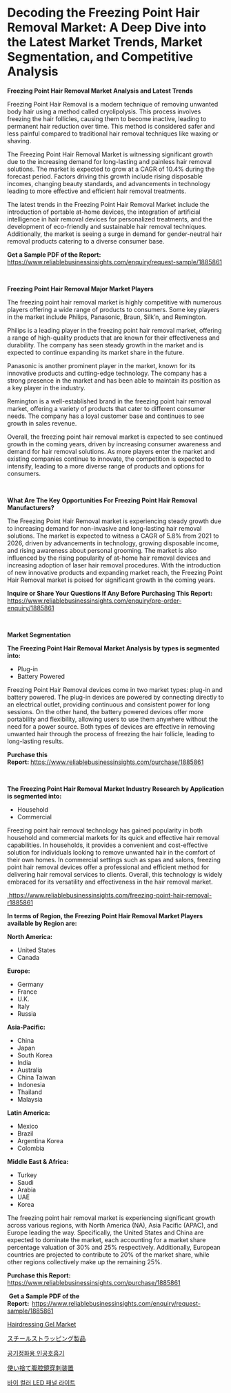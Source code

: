 <p><h1>Decoding the Freezing Point Hair Removal Market: A Deep Dive into the Latest Market Trends, Market Segmentation, and Competitive Analysis</h1></p><p><strong>Freezing Point Hair Removal Market Analysis and Latest Trends</strong></p>
<p><p>Freezing Point Hair Removal is a modern technique of removing unwanted body hair using a method called cryolipolysis. This process involves freezing the hair follicles, causing them to become inactive, leading to permanent hair reduction over time. This method is considered safer and less painful compared to traditional hair removal techniques like waxing or shaving.</p><p>The Freezing Point Hair Removal Market is witnessing significant growth due to the increasing demand for long-lasting and painless hair removal solutions. The market is expected to grow at a CAGR of 10.4% during the forecast period. Factors driving this growth include rising disposable incomes, changing beauty standards, and advancements in technology leading to more effective and efficient hair removal treatments.</p><p>The latest trends in the Freezing Point Hair Removal Market include the introduction of portable at-home devices, the integration of artificial intelligence in hair removal devices for personalized treatments, and the development of eco-friendly and sustainable hair removal techniques. Additionally, the market is seeing a surge in demand for gender-neutral hair removal products catering to a diverse consumer base.</p></p>
<p><strong>Get a Sample PDF of the Report:&nbsp;</strong> <a href="https://www.reliablebusinessinsights.com/enquiry/request-sample/1885861">https://www.reliablebusinessinsights.com/enquiry/request-sample/1885861</a></p>
<p>&nbsp;</p>
<p><strong>Freezing Point Hair Removal Major Market Players</strong></p>
<p><p>The freezing point hair removal market is highly competitive with numerous players offering a wide range of products to consumers. Some key players in the market include Philips, Panasonic, Braun, Silk’n, and Remington.</p><p>Philips is a leading player in the freezing point hair removal market, offering a range of high-quality products that are known for their effectiveness and durability. The company has seen steady growth in the market and is expected to continue expanding its market share in the future.</p><p>Panasonic is another prominent player in the market, known for its innovative products and cutting-edge technology. The company has a strong presence in the market and has been able to maintain its position as a key player in the industry.</p><p>Remington is a well-established brand in the freezing point hair removal market, offering a variety of products that cater to different consumer needs. The company has a loyal customer base and continues to see growth in sales revenue.</p><p>Overall, the freezing point hair removal market is expected to see continued growth in the coming years, driven by increasing consumer awareness and demand for hair removal solutions. As more players enter the market and existing companies continue to innovate, the competition is expected to intensify, leading to a more diverse range of products and options for consumers.</p></p>
<p>&nbsp;</p>
<p><strong>What Are The Key Opportunities For Freezing Point Hair Removal Manufacturers?</strong></p>
<p><p>The Freezing Point Hair Removal market is experiencing steady growth due to increasing demand for non-invasive and long-lasting hair removal solutions. The market is expected to witness a CAGR of 5.8% from 2021 to 2026, driven by advancements in technology, growing disposable income, and rising awareness about personal grooming. The market is also influenced by the rising popularity of at-home hair removal devices and increasing adoption of laser hair removal procedures. With the introduction of new innovative products and expanding market reach, the Freezing Point Hair Removal market is poised for significant growth in the coming years.</p></p>
<p><strong>Inquire or Share Your Questions If Any Before Purchasing This Report:</strong> <a href="https://www.reliablebusinessinsights.com/enquiry/pre-order-enquiry/1885861">https://www.reliablebusinessinsights.com/enquiry/pre-order-enquiry/1885861</a></p>
<p>&nbsp;</p>
<p><strong>Market Segmentation</strong></p>
<p><strong>The Freezing Point Hair Removal Market Analysis by types is segmented into:</strong></p>
<p><ul><li>Plug-in</li><li>Battery Powered</li></ul></p>
<p><p>Freezing Point Hair Removal devices come in two market types: plug-in and battery powered. The plug-in devices are powered by connecting directly to an electrical outlet, providing continuous and consistent power for long sessions. On the other hand, the battery powered devices offer more portability and flexibility, allowing users to use them anywhere without the need for a power source. Both types of devices are effective in removing unwanted hair through the process of freezing the hair follicle, leading to long-lasting results.</p></p>
<p><strong>Purchase this Report:&nbsp;</strong><a href="https://www.reliablebusinessinsights.com/purchase/1885861">https://www.reliablebusinessinsights.com/purchase/1885861</a></p>
<p>&nbsp;</p>
<p><strong>The Freezing Point Hair Removal Market Industry Research by Application is segmented into:</strong></p>
<p><ul><li>Household</li><li>Commercial</li></ul></p>
<p><p>Freezing point hair removal technology has gained popularity in both household and commercial markets for its quick and effective hair removal capabilities. In households, it provides a convenient and cost-effective solution for individuals looking to remove unwanted hair in the comfort of their own homes. In commercial settings such as spas and salons, freezing point hair removal devices offer a professional and efficient method for delivering hair removal services to clients. Overall, this technology is widely embraced for its versatility and effectiveness in the hair removal market.</p></p>
<p><a href="https://www.reliablebusinessinsights.com/freezing-point-hair-removal-r1885861">&nbsp;https://www.reliablebusinessinsights.com/freezing-point-hair-removal-r1885861</a></p>
<p><strong>In terms of Region, the Freezing Point Hair Removal Market Players available by Region are:</strong></p>
<p>
    <p> <strong> North America: </strong>
        <ul>
            <li>United States</li>
            <li>Canada</li>
        </ul>
        </p> 
    <p> <strong> Europe: </strong>
        <ul>
            <li>Germany</li>
            <li>France</li>
            <li>U.K.</li>
            <li>Italy</li>
            <li>Russia</li>
        </ul>
        </p> 
    <p> <strong> Asia-Pacific: </strong>
        <ul>
            <li>China</li>
            <li>Japan</li>
            <li>South Korea</li>
            <li>India</li>
            <li>Australia</li>
            <li>China Taiwan</li>
            <li>Indonesia</li>
            <li>Thailand</li>
            <li>Malaysia</li>
        </ul>
        </p> 
    <p> <strong> Latin America: </strong>
        <ul>
            <li>Mexico</li>
            <li>Brazil</li>
            <li>Argentina Korea</li>
            <li>Colombia</li>
        </ul>
        </p> 
    <p> <strong> Middle East & Africa: </strong>
        <ul>
            <li>Turkey</li>
            <li>Saudi</li>
            <li>Arabia</li>
            <li>UAE</li>
            <li>Korea</li>
        </ul>
    </p>
    </p>
<p><p>The freezing point hair removal market is experiencing significant growth across various regions, with North America (NA), Asia Pacific (APAC), and Europe leading the way. Specifically, the United States and China are expected to dominate the market, each accounting for a market share percentage valuation of 30% and 25% respectively. Additionally, European countries are projected to contribute to 20% of the market share, while other regions collectively make up the remaining 25%.</p></p>
<p><strong>Purchase this Report: </strong><a href="https://www.reliablebusinessinsights.com/purchase/1885861">https://www.reliablebusinessinsights.com/purchase/1885861</a></p>
<p>&nbsp;<strong>Get a Sample PDF of the Report:&nbsp;&nbsp;</strong><a href="https://www.reliablebusinessinsights.com/enquiry/request-sample/1885861">https://www.reliablebusinessinsights.com/enquiry/request-sample/1885861</a></p>
<p><strong></strong></p>
<p><p><a href="https://github.com/airdrophunter675/Market-Research-Report-List-1/blob/main/hairdressing-gel-market.md">Hairdressing Gel Market</a></p><p><a href="https://medium.com/@carmenfery2023/%E9%8B%BC%E5%B8%AF%E8%A3%BD%E5%93%81%E3%81%AE%E5%B8%82%E5%A0%B4%E4%BA%88%E6%B8%AC-%E5%B8%82%E5%A0%B4%E3%83%88%E3%83%AC%E3%83%B3%E3%83%89-%E3%81%8A%E3%82%88%E3%81%B3%E5%BD%B1%E9%9F%BF%E5%88%86%E6%9E%90-2024%E5%B9%B4-2031%E5%B9%B4-775b92f5ea88">スチールストラッピング製品</a></p><p><a href="https://github.com/TimmyMann6767/Market-Research-Report-List-2/blob/main/8749920152113.md">공기정화용 인공호흡기</a></p><p><a href="https://github.com/marbadji/Market-Research-Report-List-2/blob/main/3691759144388.md">使い捨て腹腔鏡穿刺装置</a></p><p><a href="https://medium.com/@cathymaggio31/%EA%B8%80%EB%A1%9C%EB%B2%8C-%EC%9D%B4%EC%A4%91%EC%83%89-led-%ED%8C%A8%EB%84%90-%EC%A1%B0%EB%AA%85-%EC%8B%9C%EC%9E%A5-%ED%98%84%ED%99%A9-2024-2031-%EB%B0%8F-%EC%A7%80%EC%97%AD-%EC%A0%9C%ED%92%88-%EB%B0%8F-%EC%B5%9C%EC%A2%85-%EC%82%AC%EC%9A%A9%EC%97%90-%EB%94%B0%EB%A5%B8-%EC%98%88%EC%B8%A1-ade7e600f740">바이 컬러 LED 패널 라이트</a></p></p>